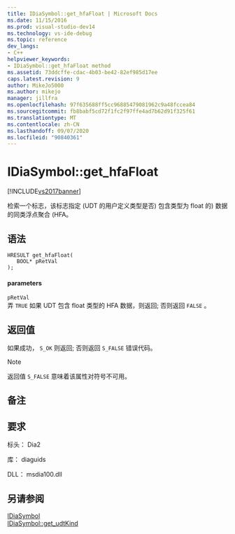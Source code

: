 ```yaml
---
title: IDiaSymbol::get_hfaFloat | Microsoft Docs
ms.date: 11/15/2016
ms.prod: visual-studio-dev14
ms.technology: vs-ide-debug
ms.topic: reference
dev_langs:
- C++
helpviewer_keywords:
- IDiaSymbol::get_hfaFloat method
ms.assetid: 73ddcffe-cdac-4b03-be42-82ef985d17ee
caps.latest.revision: 9
author: MikeJo5000
ms.author: mikejo
manager: jillfra
ms.openlocfilehash: 97f635688ff5cc96885479081962c9a48fccea84
ms.sourcegitcommit: fb8babf5cd72f1fc2f97ffe4ad7b62d91f325f61
ms.translationtype: MT
ms.contentlocale: zh-CN
ms.lasthandoff: 09/07/2020
ms.locfileid: "90840361"
---
```

# <a name="idiasymbolget_hfafloat"></a>IDiaSymbol::get_hfaFloat
[!INCLUDE[vs2017banner](../../includes/vs2017banner.md)]

检索一个标志，该标志指定 (UDT 的用户定义类型是否) 包含类型为 float 的) 数据的同类浮点聚合 (HFA。  
  
## <a name="syntax"></a>语法  
  
```cpp#  
HRESULT get_hfaFloat(   
   BOOL* pRetVal  
);  
```  
  
#### <a name="parameters"></a>parameters  
 `pRetVal`  
 弄 `TRUE` 如果 UDT 包含 float 类型的 HFA 数据，则返回; 否则返回 `FALSE` 。  
  
## <a name="return-value"></a>返回值  
 如果成功， `S_OK` 则返回; 否则返回 `S_FALSE` 错误代码。  
  
> [!NOTE]
> 返回值 `S_FALSE` 意味着该属性对符号不可用。  
  
## <a name="remarks"></a>备注  
  
## <a name="requirements"></a>要求  
 标头： Dia2  
  
 库： diaguids  
  
 DLL： msdia100.dll  
  
## <a name="see-also"></a>另请参阅  
 [IDiaSymbol](../../debugger/debug-interface-access/idiasymbol.md)   
 [IDiaSymbol::get_udtKind](../../debugger/debug-interface-access/idiasymbol-get-udtkind.md)
